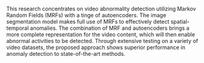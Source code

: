 This research concentrates on video abnormality detection utilizing Markov Random Fields (MRFs) with a tinge of autoencoders. The image segmentation model makes full use of MRFs to effectively detect spatial-temporal anomalies. The combination of MRF and autoencoders brings a more complete representation for the video content, which will then enable abnormal activities to be detected. Through extensive testing on a variety of video datasets, the proposed approach shows superior performance in anomaly detection to state-of-the-art methods.
